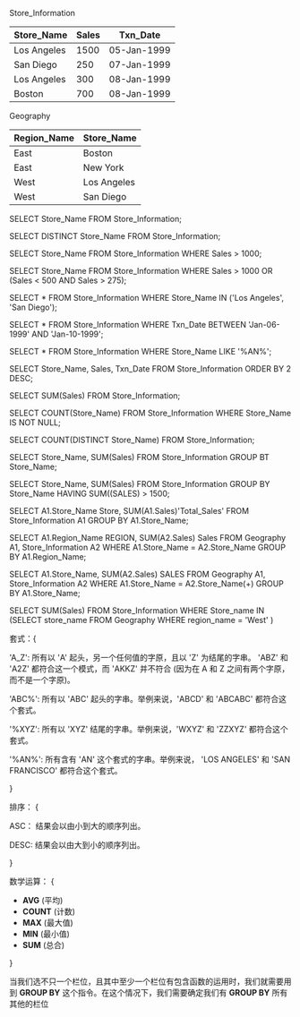 Store_Information

| Store_Name  | Sales | Txn_Date    |
| ----------- | ----- | ----------- |
| Los Angeles | 1500  | 05-Jan-1999 |
| San Diego   | 250   | 07-Jan-1999 |
| Los Angeles | 300   | 08-Jan-1999 |
| Boston      | 700   | 08-Jan-1999 |

Geography	

| Region_Name | Store_Name  |
| ----------- | ----------- |
| East        | Boston      |
| East        | New York    |
| West        | Los Angeles |
| West        | San Diego   |





SELECT Store_Name FROM Store_Information;

SELECT DISTINCT Store_Name FROM Store_Information;

SELECT Store_Name FROM Store_Information WHERE Sales > 1000;

SELECT Store_Name FROM Store_Information WHERE Sales > 1000 OR (Sales < 500 AND Sales > 275);

SELECT * FROM Store_Information WHERE Store_Name IN ('Los Angeles', 'San Diego');

 SELECT * FROM Store_Information WHERE Txn_Date BETWEEN 'Jan-06-1999' AND 'Jan-10-1999';

SELECT * FROM Store_Information WHERE Store_Name LIKE '%AN%';

SELECT Store_Name, Sales, Txn_Date FROM Store_Information ORDER BY 2 DESC;

SELECT SUM(Sales) FROM Store_Information;

SELECT COUNT(Store_Name) FROM Store_Information WHERE Store_Name IS NOT NULL;

SELECT COUNT(DISTINCT Store_Name) FROM Store_Information;

SELECT Store_Name, SUM(Sales) FROM Store_Information GROUP BT Store_Name;

SELECT Store_Name, SUM(Sales) FROM Store_Information GROUP BY Store_Name HAVING SUM((SALES) > 1500;

SELECT A1.Store_Name Store, SUM(A1.Sales)'Total_Sales' FROM Store_Information A1 GROUP BY A1.Store_Name;

SELECT A1.Region_Name REGION, SUM(A2.Sales) Sales FROM Geography A1, Store_Information A2 WHERE A1.Store_Name = A2.Store_Name GROUP BY A1.Region_Name;

SELECT A1.Store_Name, SUM(A2.Sales) SALES FROM Geography A1, Store_Information A2 WHERE A1.Store_Name = A2.Store_Name(+) GROUP BY A1.Store_Name;

SELECT SUM(Sales) FROM Store_Information WHERE Store_name IN (SELECT store_name FROM Geography WHERE region_name = 'West' )



套式：{ 

'A_Z':  所有以 'A' 起头，另一个任何值的字原，且以 'Z' 为结尾的字串。 'ABZ' 和 'A2Z' 都符合这一个模式，而 'AKKZ' 并不符合 (因为在 A 和 Z 之间有两个字原，而不是一个字原)。

'ABC%':  所有以 'ABC' 起头的字串。举例来说，'ABCD' 和 'ABCABC' 都符合这个套式。

'%XYZ':  所有以 'XYZ' 结尾的字串。举例来说，'WXYZ' 和 'ZZXYZ' 都符合这个套式。

'%AN%':  所有含有 'AN' 这个套式的字串。举例来说， 'LOS ANGELES' 和 'SAN FRANCISCO' 都符合这个套式。

}

排序： {

ASC： 结果会以由小到大的顺序列出。

DESC: 结果会以由大到小的顺序列出。

}

数学运算： {

- **AVG** (平均)
- **COUNT** (计数)
- **MAX** (最大值)
- **MIN** (最小值)
- **SUM** (总合)

}



当我们选不只一个栏位，且其中至少一个栏位有包含函数的运用时，我们就需要用到 **GROUP BY** 这个指令。在这个情况下，我们需要确定我们有 **GROUP BY** 所有其他的栏位

